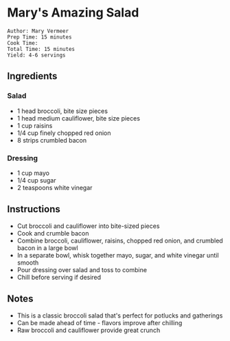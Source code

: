 # Mary's Amazing Salad

```
Author: Mary Vermeer
Prep Time: 15 minutes
Cook Time: 
Total Time: 15 minutes
Yield: 4-6 servings
```

## Ingredients

### Salad

- 1 head broccoli, bite size pieces
- 1 head medium cauliflower, bite size pieces
- 1 cup raisins
- 1/4 cup finely chopped red onion
- 8 strips crumbled bacon

### Dressing

- 1 cup mayo
- 1/4 cup sugar
- 2 teaspoons white vinegar

## Instructions

- Cut broccoli and cauliflower into bite-sized pieces
- Cook and crumble bacon
- Combine broccoli, cauliflower, raisins, chopped red onion, and crumbled bacon in a large bowl
- In a separate bowl, whisk together mayo, sugar, and white vinegar until smooth
- Pour dressing over salad and toss to combine
- Chill before serving if desired

## Notes

- This is a classic broccoli salad that's perfect for potlucks and gatherings
- Can be made ahead of time - flavors improve after chilling
- Raw broccoli and cauliflower provide great crunch